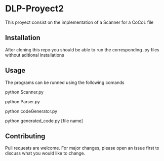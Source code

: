 # DLP-Proyect2
 
This proyect consist on the implementation of a Scanner for a CoCoL file

## Installation

After cloning this repo you should be able to run the corresponding .py files without aditional installations


## Usage

The programs can be runned using the following comands

python Scanner.py 

python Parser.py

python codeGenerator.py

python generated_code.py [file name]

## Contributing
Pull requests are welcome. For major changes, please open an issue first to discuss what you would like to change.

